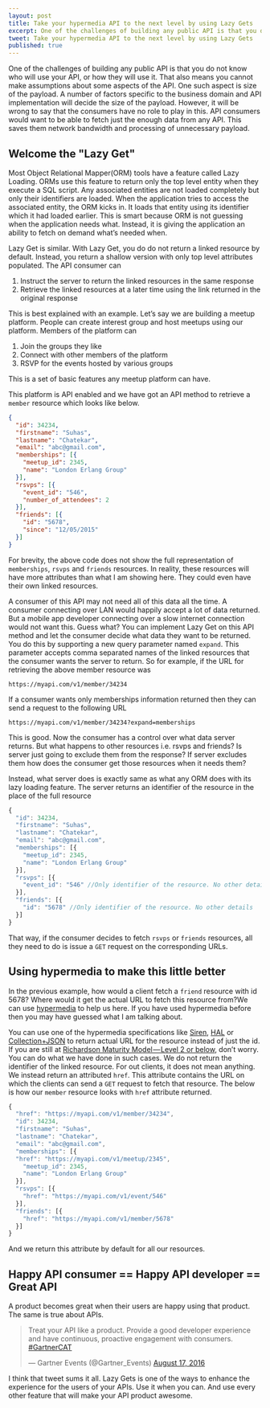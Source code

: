 ```yaml
---
layout: post
title: Take your hypermedia API to the next level by using Lazy Gets
excerpt: One of the challenges of building any public API is that you do not know who will use your API, or how they will use it. That also means you cannot make assumptions about some aspects of the API. One such aspect is size of the payload. A number of factors specific to the business domain and API implementation will decide the size of the payload. However, it will be wrong to say that the consumers have no role to play in this. API consumers would want to be able to fetch just the enough data from any API. This saves them network bandwidth and processing of unnecessary payload. 
tweet: Take your hypermedia API to the next level by using Lazy Gets
published: true
---
```


One of the challenges of building any public API is that you do not know who will use your API, or how they will use it. That also means you cannot make assumptions about some aspects of the API. One such aspect is size of the payload. A number of factors specific to the business domain and API implementation will decide the size of the payload. However, it will be wrong to say that the consumers have no role to play in this. API consumers would want to be able to fetch just the enough data from any API. This saves them network bandwidth and processing of unnecessary payload. 

## Welcome the "Lazy Get"

Most Object Relational Mapper(ORM) tools have a feature called Lazy Loading. ORMs use this feature to return only the top level entity when they execute a SQL script. Any associated entities are not loaded completely but only their identifiers are loaded. When the application tries to access the associated entity, the ORM kicks in. It loads that entity using its identifier which it had loaded earlier. This is smart because ORM is not guessing when the application needs what. Instead, it is giving the application an ability to fetch on demand what’s needed when.

Lazy Get is similar. With Lazy Get, you do do not return a linked resource by default. Instead, you return a shallow version with only top level attributes populated. The API consumer can

1. Instruct the server to return the linked resources in the same response
2. Retrieve the linked resources at a later time using the link returned in the original response

This is best explained with an example. Let’s say we are building a meetup platform. People can create interest group and host meetups using our platform. Members of the platform can

1. Join the groups they like
2. Connect with other members of the platform
3. RSVP for the events hosted by various groups

This is a set of basic features any meetup platform can have.

This platform is API enabled and we have got an API method to retrieve a `member` resource which looks like below.

```json
{
  "id": 34234,
  "firstname": "Suhas",
  "lastname": "Chatekar",
  "email": "abc@gmail.com",
  "memberships": [{
    "meetup_id": 2345,
    "name": "London Erlang Group"
  }],
  "rsvps": [{
    "event_id": "546",
    "number_of_attendees": 2
  }],
  "friends": [{
    "id": "5678",
    "since": "12/05/2015"
  }]
}
```

For brevity, the above code does not show the full representation of `memberships`, `rsvps` and `friends` resources. In reality, these resources will have more attributes than what I am showing here. They could even have their own linked resources.

A consumer of this API may not need all of this data all the time. A consumer connecting over LAN would happily accept a lot of data returned. But a mobile app developer connecting over a slow internet connection would not want this. Guess what? You can implement Lazy Get on this API method and let the consumer decide what data they want to be returned. You do this by supporting a new query parameter named `expand`. This parameter accepts comma separated names of the linked resources that the consumer wants the server to return. So for example, if the URL for retrieving the above member resource was

```
https://myapi.com/v1/member/34234
```

If a consumer wants only memberships information returned then they can send a request to the following URL

```
https://myapi.com/v1/member/34234?expand=memberships
```

This is good. Now the consumer has a control over what data server returns. But what happens to other resources i.e. rsvps and friends? Is server just going to exclude them from the response? If server excludes them how does the consumer get those resources when it needs them?

Instead, what server does is exactly same as what any ORM does with its lazy loading feature. The server returns an identifier of the resource in the place of the full resource

```js
{
  "id": 34234,
  "firstname": "Suhas",
  "lastname": "Chatekar",
  "email": "abc@gmail.com",
  "memberships": [{
    "meetup_id": 2345,
    "name": "London Erlang Group"
  }],
  "rsvps": [{
    "event_id": "546" //Only identifier of the resource. No other details
  }],
  "friends": [{
    "id": "5678" //Only identifier of the resource. No other details
  }]
}
```

That way, if the consumer decides to fetch `rsvps` or `friends` resources, all they need to do is issue a `GET` request on the corresponding URLs.

## Using hypermedia to make this little better

In the previous example, how would a client fetch a `friend` resource with id 5678? Where would it get the actual URL to fetch this resource from?We can use [hypermedia](https://en.wikipedia.org/wiki/HATEOAS) to help us here. If you have used hypermedia before then you may have guessed what I am talking about.

You can use one of the hypermedia specifications like [Siren](https://github.com/kevinswiber/siren), [HAL](https://tools.ietf.org/html/draft-kelly-json-hal-08) or [Collection+JSON](http://amundsen.com/media-types/collection/) to return actual URL for the resource instead of just the id. If you are still at [Richardson Maturity Model — Level 2 or below](https://martinfowler.com/articles/richardsonMaturityModel.html), don’t worry. You can do what we have done in such cases. We do not return the identifier of the linked resource. For out clients, it does not mean anything. We instead return an attributed `href`. This attribute contains the URL on which the clients can send a `GET` request to fetch that resource. The below is how our `member` resource looks with `href` attribute returned.

```js
{
  "href": "https://myapi.com/v1/member/34234",
  "id": 34234,
  "firstname": "Suhas",
  "lastname": "Chatekar",
  "email": "abc@gmail.com",
  "memberships": [{
  "href": "https://myapi.com/v1/meetup/2345",
    "meetup_id": 2345,
    "name": "London Erlang Group"
  }],
  "rsvps": [{
    "href": "https://myapi.com/v1/event/546"
  }],
  "friends": [{
    "href": "https://myapi.com/v1/member/5678"
  }]
}
```

And we return this attribute by default for all our resources.

## Happy API consumer == Happy API developer == Great API
A product becomes great when their users are happy using that product. The same is true about APIs. 

<blockquote class="twitter-tweet" data-lang="en"><p lang="en" dir="ltr">Treat your API like a product. Provide a good developer experience and have continuous, proactive engagement with consumers. <a href="https://twitter.com/hashtag/GartnerCAT?src=hash&amp;ref_src=twsrc%5Etfw">#GartnerCAT</a></p>&mdash; Gartner Events (@Gartner_Events) <a href="https://twitter.com/Gartner_Events/status/766024242953465856?ref_src=twsrc%5Etfw">August 17, 2016</a></blockquote>
<script async src="https://platform.twitter.com/widgets.js" charset="utf-8"></script>


I think that tweet sums it all. Lazy Gets is one of the ways to enhance the experience for the users of your APIs. Use it when you can. And use every other feature that will make your API product awesome. 